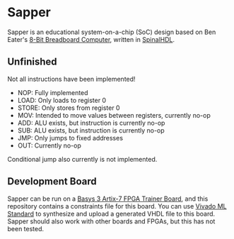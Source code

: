 # Sapper

Sapper is an educational system-on-a-chip (SoC) design based on Ben Eater's
[8-Bit Breadboard Computer], written in [SpinalHDL].

[8-bit breadboard computer]: https://eater.net/8bit
[spinalhdl]: https://github.com/SpinalHDL/SpinalHDL

## Unfinished

Not all instructions have been implemented!

- NOP: Fully implemented
- LOAD: Only loads to register 0
- STORE: Only stores from register 0
- MOV: Intended to move values between registers, currently no-op
- ADD: ALU exists, but instruction is currently no-op
- SUB: ALU exists, but instruction is currently no-op
- JMP: Only jumps to fixed addresses
- OUT: Currently no-op

Conditional jump also currently is not implemented.

## Development Board

Sapper can be run on a [Basys 3 Artix-7 FPGA Trainer Board], and this repository contains a
constraints file for this board.
You can use [Vivado ML Standard] to synthesize and upload a generated VHDL file to this board.
Sapper should also work with other boards and FPGAs, but this has not been tested.

[basys 3 artix-7 fpga trainer board]: https://store.digilentinc.com/basys-3-artix-7-fpga-beginner-board-recommended-for-introductory-users/
[vivado ml standard]: https://www.xilinx.com/products/design-tools/vivado.html
